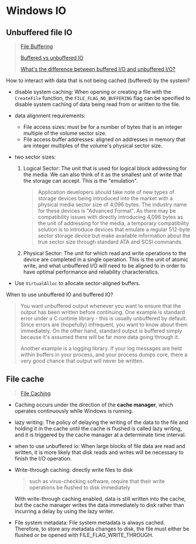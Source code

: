 # Windows IO

## Unbuffered file IO

> [File Buffering](https://docs.microsoft.com/en-us/windows/win32/fileio/file-buffering)
>
> [Buffered vs unbuffered IO](https://stackoverflow.com/questions/1450551/buffered-vs-unbuffered-io)
>
> [What's the difference between buffered I/O and unbuffered I/O?](https://www.quora.com/Whats-the-difference-between-buffered-I-O-and-unbuffered-I-O)

How to interact with data that is not being cached (buffered) by the system?

- disable system caching: When opening or creating a file with the `CreateFile` function, the `FILE_FLAG_NO_BUFFERING` flag can be specified to disable system caching of data being read from or written to the file.

- data alignment requirements:
  - File access sizes: must be for a number of bytes that is an integer multiple of the volume sector size.
  - File access buffer addresses: aligned on addresses in memory that are integer multiples of the volume's physical sector size.

- two sector sizes:

  1. Logical Sector: The unit that is used for logical block addressing for the media. We can also think of it as the smallest unit of write that the storage can accept. This is the "emulation".

     > Application developers should take note of new types of storage devices being introduced into the market with a physical media sector size of 4,096 bytes. The industry name for these devices is "Advanced Format". As there may be compatibility issues with directly introducing 4,096 bytes as the unit of addressing for the media, a temporary compatibility solution is to introduce devices that emulate a regular 512-byte sector storage device but make available information about the true sector size through standard ATA and SCSI commands.

  2. Physical Sector: The unit for which read and write operations to the device are completed in a single operation. This is the unit of atomic write, and what unbuffered I/O will need to be aligned to in order to have optimal performance and reliability characteristics.

- Use `VirtualAlloc` to allocate sector-aligned buffers.

When to use unbuffered IO and buffered IO?

> You want unbuffered output whenever you want to ensure that the output has been written before continuing. One example is standard error under a C runtime library - this is usually unbuffered by default. Since errors are (hopefully) infrequent, you want to know about them immediately. On the other hand, standard output is buffered simply because it's assumed there will be far more data going through it.
>
> Another example is a logging library. If your log messages are held within buffers in your process, and your process dumps core, there a very good chance that output will never be written.

## File cache

> [File Caching](https://docs.microsoft.com/en-us/windows/win32/fileio/file-caching)

- Caching occurs under the direction of the **cache manager**, which operates continuously while Windows is running. 

- lazy writing: The policy of delaying the writing of the data to the file and holding it in the cache until the cache is flushed is called lazy writing, and it is triggered by the cache manager at a determinate time interval.

- when to use unbuffered io: When large blocks of file data are read and written, it is more likely that disk reads and writes will be necessary to finish the I/O operation.

- Write-through caching: directly write files to disk

  > such as virus-checking software, require that their write operations be flushed to disk immediately

  With write-through caching enabled, data is still written into the cache, but the cache manager writes the data immediately to disk rather than incurring a delay by using the lazy writer. 

- File system metadata: File system metadata is always cached. Therefore, to store any metadata changes to disk, the file must either be flushed or be opened with FILE_FLAG_WRITE_THROUGH.

